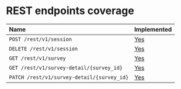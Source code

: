 # REST endpoints coverage

| Name                                       | Implemented                                         |
| :----------------------------------------- | :-------------------------------------------------- |
| `POST /rest/v1/session`                    | [Yes](citric._rest.RESTClient.authenticate)          |
| `DELETE /rest/v1/session`                  | [Yes](citric._rest.RESTClient.close)                 |
| `GET /rest/v1/survey`                      | [Yes](citric._rest.RESTClient.get_surveys)           |
| `GET /rest/v1/survey-detail/{survey_id}`   | [Yes](citric._rest.RESTClient.get_survey_details)    |
| `PATCH /rest/v1/survey-detail/{survey_id}` | [Yes](citric._rest.RESTClient.update_survey_details) |
